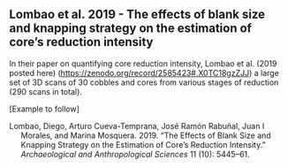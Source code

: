 
## Lombao et al. 2019 - The effects of blank size and knapping strategy on the estimation of core’s reduction intensity

In their paper on quantifying core reduction intensity, Lombao et al.
(2019 posted here) (<https://zenodo.org/record/2585423#.X0TC18gzZJJ>) a
large set of 3D scans of 30 cobbles and cores from various stages of
reduction (290 scans in total).

\[Example to follow\]

<div id="refs" class="references hanging-indent">

<div id="ref-lombao_effects_2019">

Lombao, Diego, Arturo Cueva-Temprana, José Ramón Rabuñal, Juan I
Morales, and Marina Mosquera. 2019. “The Effects of Blank Size and
Knapping Strategy on the Estimation of Core’s Reduction Intensity.”
*Archaeological and Anthropological Sciences* 11 (10): 5445–61.

</div>

</div>
